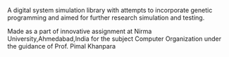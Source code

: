 A digital system simulation library with attempts to incorporate genetic programming and aimed for further research simulation and testing.

Made as a part of innovative assignment at Nirma University,Ahmedabad,India for the subject Computer Organization under the guidance of Prof. Pimal Khanpara